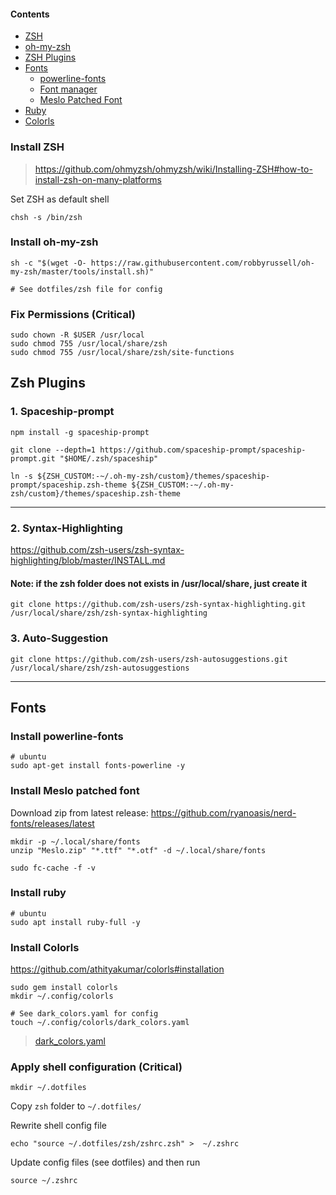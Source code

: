 #### Contents

- [ZSH](#install-zsh)
- [oh-my-zsh](#install-oh-my-zsh)
- [ZSH Plugins](#zsh-plugins)
- [Fonts](#fonts)
  - [powerline-fonts](#install-powerline-fonts)
  - [Font manager](#install-font-manager)
  - [Meslo Patched Font](#install-meslo-patched-font)
- [Ruby](#install-ruby)
- [Colorls](#install-colorls)


### Install ZSH

> https://github.com/ohmyzsh/ohmyzsh/wiki/Installing-ZSH#how-to-install-zsh-on-many-platforms

Set ZSH as default shell

```
chsh -s /bin/zsh
```

### Install oh-my-zsh

```
sh -c "$(wget -O- https://raw.githubusercontent.com/robbyrussell/oh-my-zsh/master/tools/install.sh)"
```

`# See dotfiles/zsh file for config`

### Fix Permissions (Critical)

```
sudo chown -R $USER /usr/local
sudo chmod 755 /usr/local/share/zsh
sudo chmod 755 /usr/local/share/zsh/site-functions
```

## Zsh Plugins

### 1. Spaceship-prompt

```
npm install -g spaceship-prompt

git clone --depth=1 https://github.com/spaceship-prompt/spaceship-prompt.git "$HOME/.zsh/spaceship"

ln -s ${ZSH_CUSTOM:-~/.oh-my-zsh/custom}/themes/spaceship-prompt/spaceship.zsh-theme ${ZSH_CUSTOM:-~/.oh-my-zsh/custom}/themes/spaceship.zsh-theme
```

<hr />

### 2. Syntax-Highlighting

https://github.com/zsh-users/zsh-syntax-highlighting/blob/master/INSTALL.md

#### Note: if the zsh folder does not exists in /usr/local/share, just create it

```
git clone https://github.com/zsh-users/zsh-syntax-highlighting.git /usr/local/share/zsh/zsh-syntax-highlighting
```

### 3. Auto-Suggestion

```
git clone https://github.com/zsh-users/zsh-autosuggestions.git /usr/local/share/zsh/zsh-autosuggestions
```

<hr />

## Fonts

### Install powerline-fonts

```
# ubuntu
sudo apt-get install fonts-powerline -y
```

### Install Meslo patched font

Download zip from latest release:
https://github.com/ryanoasis/nerd-fonts/releases/latest

```
mkdir -p ~/.local/share/fonts
unzip "Meslo.zip" "*.ttf" "*.otf" -d ~/.local/share/fonts

sudo fc-cache -f -v
```

### Install ruby

```
# ubuntu
sudo apt install ruby-full -y
```

### Install Colorls

https://github.com/athityakumar/colorls#installation

```
sudo gem install colorls
mkdir ~/.config/colorls

# See dark_colors.yaml for config
touch ~/.config/colorls/dark_colors.yaml
```
> [dark_colors.yaml](https://github.com/abhijithvijayan/dotfiles/blob/master/hyper/dark_colors.yaml)

### Apply shell configuration (Critical)

```
mkdir ~/.dotfiles
```

Copy `zsh` folder to `~/.dotfiles/`

Rewrite shell config file

```
echo "source ~/.dotfiles/zsh/zshrc.zsh" >  ~/.zshrc
```

Update config files (see dotfiles) and then run

```
source ~/.zshrc
```
